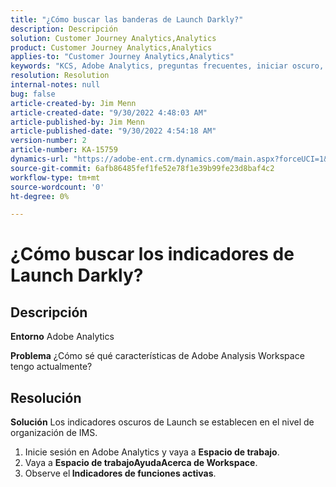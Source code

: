 ```yaml
---
title: "¿Cómo buscar las banderas de Launch Darkly?"
description: Descripción
solution: Customer Journey Analytics,Analytics
product: Customer Journey Analytics,Analytics
applies-to: "Customer Journey Analytics,Analytics"
keywords: "KCS, Adobe Analytics, preguntas frecuentes, iniciar oscuro, indicadores"
resolution: Resolution
internal-notes: null
bug: false
article-created-by: Jim Menn
article-created-date: "9/30/2022 4:48:03 AM"
article-published-by: Jim Menn
article-published-date: "9/30/2022 4:54:18 AM"
version-number: 2
article-number: KA-15759
dynamics-url: "https://adobe-ent.crm.dynamics.com/main.aspx?forceUCI=1&pagetype=entityrecord&etn=knowledgearticle&id=2a17b810-7b40-ed11-9db1-0022480866ad"
source-git-commit: 6afb86485fef1fe52e78f1e39b99fe23d8baf4c2
workflow-type: tm+mt
source-wordcount: '0'
ht-degree: 0%

---
```


# ¿Cómo buscar los indicadores de Launch Darkly?

## Descripción


<b>Entorno</b>
Adobe Analytics

<b>Problema</b>
¿Cómo sé qué características de Adobe Analysis Workspace tengo actualmente?


## Resolución


<b>Solución</b>
Los indicadores oscuros de Launch se establecen en el nivel de organización de IMS.

1. Inicie sesión en Adobe Analytics y vaya a <b>Espacio de trabajo</b>.
2. Vaya a <b>Espacio de trabajo</b><b>Ayuda</b><b>Acerca de Workspace</b>.
3. Observe el<b> Indicadores de funciones activas</b>.

